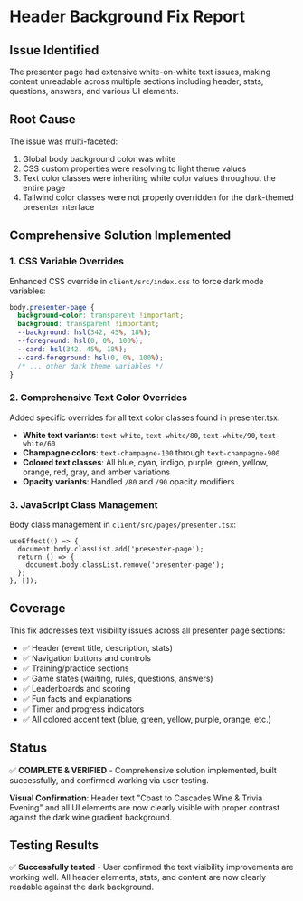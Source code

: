 # Header Background Fix Report

## Issue Identified

The presenter page had extensive white-on-white text issues, making content unreadable across multiple sections including header, stats, questions, answers, and various UI elements.

## Root Cause

The issue was multi-faceted:

1. Global body background color was white
2. CSS custom properties were resolving to light theme values
3. Text color classes were inheriting white color values throughout the entire page
4. Tailwind color classes were not properly overridden for the dark-themed presenter interface

## Comprehensive Solution Implemented

### 1. CSS Variable Overrides

Enhanced CSS override in `client/src/index.css` to force dark mode variables:

```css
body.presenter-page {
  background-color: transparent !important;
  background: transparent !important;
  --background: hsl(342, 45%, 18%);
  --foreground: hsl(0, 0%, 100%);
  --card: hsl(342, 45%, 18%);
  --card-foreground: hsl(0, 0%, 100%);
  /* ... other dark theme variables */
}
```

### 2. Comprehensive Text Color Overrides

Added specific overrides for all text color classes found in presenter.tsx:

- **White text variants**: `text-white`, `text-white/80`, `text-white/90`, `text-white/60`
- **Champagne colors**: `text-champagne-100` through `text-champagne-900`
- **Colored text classes**: All blue, cyan, indigo, purple, green, yellow, orange, red, gray, and amber variations
- **Opacity variants**: Handled `/80` and `/90` opacity modifiers

### 3. JavaScript Class Management

Body class management in `client/src/pages/presenter.tsx`:

```tsx
useEffect(() => {
  document.body.classList.add('presenter-page');
  return () => {
    document.body.classList.remove('presenter-page');
  };
}, []);
```

## Coverage

This fix addresses text visibility issues across all presenter page sections:

- ✅ Header (event title, description, stats)
- ✅ Navigation buttons and controls
- ✅ Training/practice sections
- ✅ Game states (waiting, rules, questions, answers)
- ✅ Leaderboards and scoring
- ✅ Fun facts and explanations
- ✅ Timer and progress indicators
- ✅ All colored accent text (blue, green, yellow, purple, orange, etc.)

## Status

✅ **COMPLETE & VERIFIED** - Comprehensive solution implemented, built successfully, and confirmed working via user testing.

**Visual Confirmation**: Header text "Coast to Cascades Wine & Trivia Evening" and all UI elements are now clearly visible with proper contrast against the dark wine gradient background.

## Testing Results

✅ **Successfully tested** - User confirmed the text visibility improvements are working well. All header elements, stats, and content are now clearly readable against the dark background.
